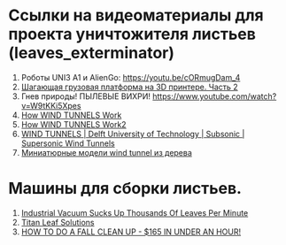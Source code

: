 # Ссылки на видеоматериалы для проекта уничтожителя листьев (leaves_exterminator)
1. Роботы UNI3 A1 и AlienGo: https://youtu.be/cORmugDam_4
2. [Шагающая грузовая платформа на 3D принтере. Часть 2](https://www.youtube.com/watch?v=C_nxCPMWlyc)
3. Гнев природы! ПЫЛЕВЫЕ ВИХРИ! https://www.youtube.com/watch?v=W9tKKi5Xpes
4. [How WIND TUNNELS Work](https://www.youtube.com/watch?v=KC0E0wU6inU)
5. [How WIND TUNNELS Work2](https://youtu.be/L1AYo9Mk1EI) 
6. [WIND TUNNELS | Delft University of Technology | Subsonic | Supersonic Wind Tunnels](https://www.youtube.com/watch?v=P0XzOsalLhk)
7. [Миниатюрные модели wind tunnel из дерева](https://www.youtube.com/watch?v=GrsXV_zD_Do)

# Машины для сборки листьев.
1. [Industrial Vacuum Sucks Up Thousands Of Leaves Per Minute](https://www.youtube.com/watch?v=WeCmKPCtYLw)
2. [Titan Leaf Solutions](https://youtu.be/DYlqoOSGh_w)
3. [HOW TO DO A FALL CLEAN UP - $165 IN UNDER AN HOUR!](https://youtu.be/rxKeS-Bjc2s)

